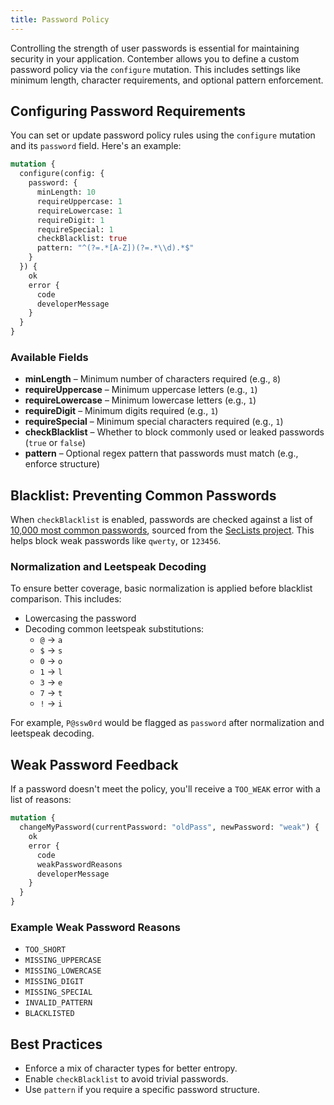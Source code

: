 ```yaml
---
title: Password Policy
---
```


Controlling the strength of user passwords is essential for maintaining security in your application. Contember allows you to define a custom password policy via the `configure` mutation. This includes settings like minimum length, character requirements, and optional pattern enforcement.

## Configuring Password Requirements

You can set or update password policy rules using the `configure` mutation and its `password` field. Here's an example:

```graphql
mutation {
  configure(config: {
    password: {
      minLength: 10
      requireUppercase: 1
      requireLowercase: 1
      requireDigit: 1
      requireSpecial: 1
      checkBlacklist: true
      pattern: "^(?=.*[A-Z])(?=.*\\d).*$"
    }
  }) {
    ok
    error {
      code
      developerMessage
    }
  }
}
```

### Available Fields

- **minLength** – Minimum number of characters required (e.g., `8`)
- **requireUppercase** – Minimum uppercase letters (e.g., `1`)
- **requireLowercase** – Minimum lowercase letters (e.g., `1`)
- **requireDigit** – Minimum digits required (e.g., `1`)
- **requireSpecial** – Minimum special characters required (e.g., `1`)
- **checkBlacklist** – Whether to block commonly used or leaked passwords (`true` or `false`)
- **pattern** – Optional regex pattern that passwords must match (e.g., enforce structure)

## Blacklist: Preventing Common Passwords

When `checkBlacklist` is enabled, passwords are checked against a list of [10,000 most common passwords](https://github.com/danielmiessler/SecLists/blob/master/Passwords/Common-Credentials/10k-most-common.txt), sourced from the [SecLists project](https://github.com/danielmiessler/SecLists). This helps block weak passwords like `qwerty`, or `123456`.

### Normalization and Leetspeak Decoding

To ensure better coverage, basic normalization is applied before blacklist comparison. This includes:

- Lowercasing the password
- Decoding common leetspeak substitutions:
  - `@` → `a`
  - `$` → `s`
  - `0` → `o`
  - `1` → `l`
  - `3` → `e`
  - `7` → `t`
  - `!` → `i`

For example, `P@ssw0rd` would be flagged as `password` after normalization and leetspeak decoding.

## Weak Password Feedback

If a password doesn't meet the policy, you'll receive a `TOO_WEAK` error with a list of reasons:

```graphql
mutation {
  changeMyPassword(currentPassword: "oldPass", newPassword: "weak") {
    ok
    error {
      code
      weakPasswordReasons
      developerMessage
    }
  }
}
```

### Example Weak Password Reasons

- `TOO_SHORT`
- `MISSING_UPPERCASE`
- `MISSING_LOWERCASE`
- `MISSING_DIGIT`
- `MISSING_SPECIAL`
- `INVALID_PATTERN`
- `BLACKLISTED`

## Best Practices

- Enforce a mix of character types for better entropy.
- Enable `checkBlacklist` to avoid trivial passwords.
- Use `pattern` if you require a specific password structure.

